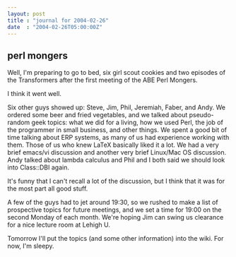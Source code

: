 ```yaml
---
layout: post
title : "journal for 2004-02-26"
date  : "2004-02-26T05:00:00Z"
---
```


## perl mongers

Well, I'm preparing to go to bed, six girl scout cookies and two episodes of the Transformers after the first meeting of the ABE Perl Mongers.

I think it went well.

Six other guys showed up: Steve, Jim, Phil, Jeremiah, Faber, and Andy.  We ordered some beer and fried vegetables, and we talked about pseudo-random geek topics:  what we did for a living, how we used Perl, the job of the programmer in small business, and other things.  We spent a good bit of time talking about ERP systems, as many of us had experience working with them.  Those of us who knew LaTeX basically liked it a lot.  We had a very brief emacs/vi discussion and another very brief Linux/Mac OS discussion.  Andy talked about lambda calculus and Phil and I both said we should look into Class::DBI again.

It's funny that I can't recall a lot of the discussion, but I think that it was for the most part all good stuff.

A few of the guys had to jet around 19:30, so we rushed to make a list of prospective topics for future meetings, and we set a time for 19:00 on the second Monday of each month.  We're hoping Jim can swing us clearance for a nice lecture room at Lehigh U.

Tomorrow I'll put the topics (and some other information) into the wiki.  For now, I'm sleepy.

